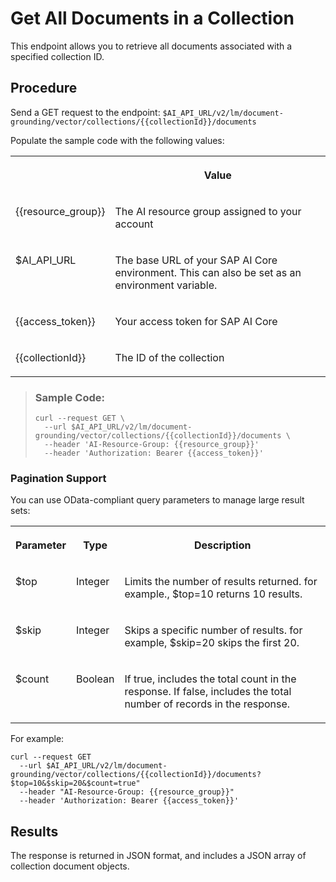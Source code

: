 <!-- loio449187f77b3b4cff9462544b87c64dac -->

# Get All Documents in a Collection

This endpoint allows you to retrieve all documents associated with a specified collection ID.



## Procedure

Send a GET request to the endpoint: `$AI_API_URL/v2/lm/document-grounding/vector/collections/{{collectionId}}/documents`

Populate the sample code with the following values:


<table>
<tr>
<th valign="top">

 

</th>
<th valign="top">

Value

</th>
</tr>
<tr>
<td valign="top">

\{\{resource\_group\}\}

</td>
<td valign="top">

The AI resource group assigned to your account

</td>
</tr>
<tr>
<td valign="top">

$AI\_API\_URL

</td>
<td valign="top">

The base URL of your SAP AI Core environment. This can also be set as an environment variable.

</td>
</tr>
<tr>
<td valign="top">

\{\{access\_token\}\}

</td>
<td valign="top">

Your access token for SAP AI Core

</td>
</tr>
<tr>
<td valign="top">

\{\{collectionId\}\}

</td>
<td valign="top">

The ID of the collection

</td>
</tr>
</table>

> ### Sample Code:  
> ```
> curl --request GET \
>   --url $AI_API_URL/v2/lm/document-grounding/vector/collections/{{collectionId}}/documents \ 
>   --header 'AI-Resource-Group: {{resource_group}}' 
>   --header 'Authorization: Bearer {{access_token}}'
> ```



### Pagination Support

You can use OData-compliant query parameters to manage large result sets:


<table>
<tr>
<th valign="top">

Parameter

</th>
<th valign="top">

Type

</th>
<th valign="top">

Description

</th>
</tr>
<tr>
<td valign="top">

$top

</td>
<td valign="top">

Integer

</td>
<td valign="top">

Limits the number of results returned. for example., $top=10 returns 10 results.

</td>
</tr>
<tr>
<td valign="top">

$skip

</td>
<td valign="top">

Integer

</td>
<td valign="top">

Skips a specific number of results. for example, $skip=20 skips the first 20.

</td>
</tr>
<tr>
<td valign="top">

$count

</td>
<td valign="top">

Boolean

</td>
<td valign="top">

If true, includes the total count in the response. If false, includes the total number of records in the response.

</td>
</tr>
</table>

For example:

```
curl --request GET  
  --url $AI_API_URL/v2/lm/document-grounding/vector/collections/{{collectionId}}/documents?$top=10&$skip=20&$count=true"  
  --header "AI-Resource-Group: {{resource_group}}"
  --header 'Authorization: Bearer {{access_token}}' 
```



<a name="loio449187f77b3b4cff9462544b87c64dac__section_vjm_zxw_vfc"/>

## Results

The response is returned in JSON format, and includes a JSON array of collection document objects.

